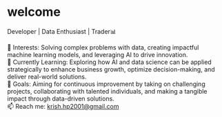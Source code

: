 # welcome
Developer | Data Enthusiast | Trader📊
<br>

👀 Interests: Solving complex problems with data, creating impactful machine learning models, and leveraging AI to drive innovation.
<br>
🌱 Currently Learning: Exploring how AI and data science can be applied strategically to enhance business growth, optimize decision-making, and deliver real-world solutions.
<br>
🥅 Goals: Aiming for continuous improvement by taking on challenging projects, collaborating with talented individuals, and making a tangible impact through data-driven solutions.
<br>
📫 Reach me: krish.hp2001@gmail.com
